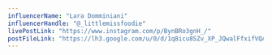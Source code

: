 ```yaml
---
influencerName: "Lara Domminiani"
influencerHandle: "@_littlemissfoodie"
livePostLink: "https://www.instagram.com/p/BynBRo3gnH_/"
postFileLink: "https://lh3.google.com/u/0/d/1q8icu8SZv_XP_JQwalFfxifVQAuPQgjT"
---
```

